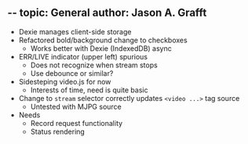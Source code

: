 --
topic: General
author: Jason A. Grafft
---
- Dexie manages client-side storage
- Refactored bold/background change to checkboxes
    - Works better with Dexie (IndexedDB) async
- ERR/LIVE indicator (upper left) spurious
    - Does not recognize when stream stops
    - Use debounce or similar?
- Sidesteping video.js for now
    - Interests of time, need is quite basic
- Change to `stream` selector correctly updates `<video ...>` tag source
    - Untested with MJPG source
- Needs
    - Record request functionality
    - Status rendering